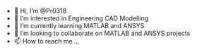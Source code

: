 - 👋 Hi, I’m @Pr0318
- 👀 I’m interested in Engineering CAD Modelling
- 🌱 I’m currently learning MATLAB and ANSYS
- 💞️ I’m looking to collaborate on MATLAB and ANSYS projects
- 📫 How to reach me ...

<!---
Pr0318/Pr0318 is a ✨ special ✨ repository because its `README.md` (this file) appears on your GitHub profile.
You can click the Preview link to take a look at your changes.
--->
